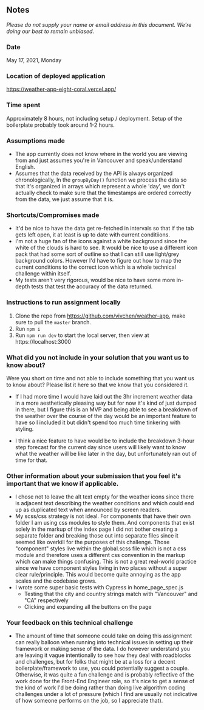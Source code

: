 ## Notes

_Please do not supply your name or email address in this document. We're doing our best to remain unbiased._

### Date

May 17, 2021, Monday

### Location of deployed application

https://weather-app-eight-coral.vercel.app/

### Time spent

Approximately 8 hours, not including setup / deployment.
Setup of the boilerplate probably took around 1-2 hours.

### Assumptions made

- The app currently does not know where in the world you are viewing from and just assumes you're in Vancouver and speak/understand English.
- Assumes that the data received by the API is always organized chronologically, In the `groupByDay()` function we process the data so that it's organized in arrays which represent a whole 'day', we don't actually check to make sure that the timestamps are ordered correctly from the data, we just assume that it is.

### Shortcuts/Compromises made

- It'd be nice to have the data get re-fetched in intervals so that if the tab gets left open, it at least is up to date with current conditiions.
- I'm not a huge fan of the icons against a white background since the white of the clouds is hard to see. It would be nice to use a different icon pack that had some sort of outline so that I can still use light/grey background colors. However I'd have to figure out how to map the current conditions to the correct icon which is a whole technical challenge within itself.
- My tests aren't very rigorous, would be nice to have some more in-depth tests that test the accuracy of the data returned.

### Instructions to run assignment locally

1. Clone the repo from https://github.com/vivchen/weather-app, make sure to pull the `master` branch.
2. Run `npm i`
3. Run `npm run dev` to start the local server, then view at https://localhost:3000

### What did you not include in your solution that you want us to know about?

Were you short on time and not able to include something that you want us to know
about? Please list it here so that we know that you considered it.

- If I had more time I would have laid out the 3hr increment weather data in a more aesthetically pleasing way but for now it's kind of just dumped in there, but I figure this is an MVP and being able to see a breakdown of the weather over the course of the day would be an important feature to have so I included it but didn't spend too much time tinkering with styling.

- I think a nice feature to have would be to include the breakdown 3-hour step forecast for the current day since users will likely want to know what the weather will be like later in the day, but unfortunately ran out of time for that.

### Other information about your submission that you feel it's important that we know if applicable.

- I chose not to leave the alt text empty for the weather icons since there is adjacent text describing the weather conditions and which could end up as duplicated text when announced by screen readers.
- My scss/css strategy is not ideal. For components that have their own folder I am using css modules to style them. And components that exist solely in the markup of the index page I did not bother creating a separate folder and breaking those out into separate files since it seemed like overkill for the purposes of this challenge. Those "component" styles live within the global.scss file which is not a css module and therefore uses a different css convention in the markup which can make things confusing. This is not a great real-world practice since we have component styles living in two places without a super clear rule/principle. This would become quite annoying as the app scales and the codebase grows.
- I wrote some super basic tests with Cypress in home_page_spec.js
  - Testing that the city and country strings match with "Vancouver" and "CA" respectively
  - Clicking and expanding all the buttons on the page

### Your feedback on this technical challenge

- The amount of time that someone could take on doing this assignment can really balloon when running into technical issues in setting up their framework or making sense of the data. I do however understand you are leaving it vague intentionally to see how they deal with roadblocks and challenges, but for folks that might be at a loss for a decent boilerplate/framework to use, you could potentially suggest a couple. Otherwise, it was quite a fun challenge and is probably reflective of the work done for the Front-End Engineer role, so it's nice to get a sense of the kind of work I'd be doing rather than doing live algorithm coding challenges under a lot of pressure (which I find are usually not indicative of how someone performs on the job, so I appreciate that).
